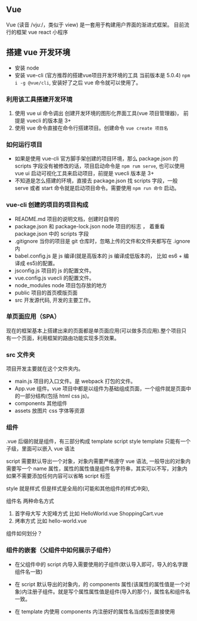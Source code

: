 ## Vue 
Vue (读音 /vjuː/，类似于 view) 是一套用于构建用户界面的渐进式框架。
目前流行的框架  vue  react  小程序  

## 搭建 vue 开发环境
- 安装 node
- 安装 vue-cli (官方推荐的搭建vue项目开发环境的工具 当前版本是 5.0.4)  `npm i -g @vue/cli`, 安装好了之后 vue 命令就可以使用了。

### 利用该工具搭建开发环境
  1. 使用 vue ui 命令调出 创建开发环境的图形化界面工具(vue 项目管理器)， 前提是 vuecli 的版本是 3+ 
  2. 使用 vue 命令直接在命令行搭建项目。创建命令 `vue create 项目名`

### 如何运行项目
  - 如果是使用 vue-cli 官方脚手架创建的项目环境，那么 package.json 的 scripts 字段没有被修改的话，项目启动命令是 `npm rum serve`, 也可以使用 vue ui 启动可视化工具来启动项目，前提是 vuecli 版本是 3+
  - 不知道是怎么搭建的环境，直接去 package.json 找 scripts 字段，一般 serve 或者 start 命令就是启动项目命令。需要使用 `npm run 命令` 启动。

### vue-cli 创建的项目的项目构成
- README.md 项目的说明文档，创建时自带的
- package.json 和 package-lock.json  node 项目的标志 ， 着重看 package.json 中的 scripts 字段
- .gitignore 当你的项目是 git 仓库时，忽略上传的文件和文件夹都写在 .ignore 内
- babel.config.js 是 js 编译(就是高版本的 js 编译成低版本的， 比如 es6 + 编译成 es5)的配置。
- jsconfig.js 项目的 js 的配置文件。
- vue.config.js vuecli 的配置文件。
- node_modules node 项目包存放的地方
- public 项目的首页模版页面
- src 开发源代码, 开发的主要工作。

### 单页面应用（SPA）
现在的框架基本上搭建出来的页面都是单页面应用(可以做多页应用).整个项目只有一个页面，利用框架的路由功能实现多页效果。

### src 文件夹
项目开发主要就在这个文件夹内。
- main.js 项目的入口文件。是 webpack 打包的文件。
- App.vue 组件。vue 项目中都是以组件为基础组成页面，一个组件就是页面中的一部分结构(包括 html css js)。
- components 其他组件
- assets 放图片 css 字体等资源

### 组件
.vue 后缀的就是组件，有三部分构成 template  script  style
template 只能有一个子级，里面可以嵌入 vue 语法

script 需要默认导出一个对象，对象内需要严格遵守 vue 语法, 一般导出的对象内需要写一个 name 属性，属性的属性值是组件名字符串，其实可以不写，对象内如果不需要添加任何内容可以省略 script 标签

style 就是样式 但是样式是全局的(可能和其他组件的样式冲突),

组件名 两种命名方式
1. 首字母大写 大驼峰方式  比如  HelloWorld.vue  ShoppingCart.vue
2. 烤串方式  比如 hello-world.vue

组件如何划分？

### 组件的嵌套（父组件中如何展示子组件）
- 在父组件中的 script 内导入需要使用的子组件(默认导入即可，导入的名字跟组件名一致)

- 在 script 默认导出的对象内，的 components 属性(该属性的属性值是一个对象)内注册子组件。就是写个属性属性值是组件(导入的那个)，属性名和组件名一致。

- 在 template 内使用 components 内注册好的属性名当成标签直接使用
